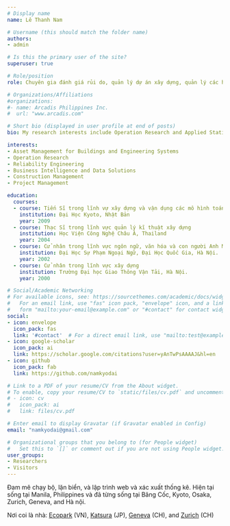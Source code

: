 ```yaml
---
# Display name
name: Lê Thanh Nam

# Username (this should match the folder name)
authors:
- admin

# Is this the primary user of the site?
superuser: true

# Role/position
role: Chuyên gia đánh giá rủi do, quản lý dự án xây dựng, quản lý các hệ thống kĩ thuật nhà máy và công trình

# Organizations/Affiliations
#organizations:
#- name: Arcadis Philippines Inc.
#  url: "www.arcadis.com"

# Short bio (displayed in user profile at end of posts)
bio: My research interests include Operation Research and Applied Statistics for Asset Management of Buildings and Engineering Systems.

interests:
- Asset Management for Buildings and Engineering Systems
- Operation Research
- Reliability Engineering
- Business Intelligence and Data Solutions
- Construction Management
- Project Management

education:
  courses:
  - course: Tiến Sĩ trong lĩnh vự xây dựng và vận dụng các mô hình toán tối ưu và xác xuất thống kê cao cấp trong quản lý hạ tầng, quản lý tài sản cho các hệ thống kĩ thuật nhà máy công nghiệp và các tòa nhà.
    institution: Đại Học Kyoto, Nhật Bản
    year: 2009
  - course: Thạc Sĩ trong lĩnh vực quản lý kĩ thuật xây dựng
    institution: Học Viện Công Nghệ Châu Á, Thailand
    year: 2004
  - course: Cử nhân trong lĩnh vực ngôn ngữ, văn hóa và con người Anh Mỹ
    institution: Đại Học Sự Phạm Ngoại Ngữ, Đại Học Quốc Gia, Hà Nội.
    year: 2002
  - course: Cử nhân trong lĩnh vực xây dựng
    institution: Trường Đại học Giao Thông Vận Tải, Hà Nội.
    year: 2000

# Social/Academic Networking
# For available icons, see: https://sourcethemes.com/academic/docs/widgets/#icons
#   For an email link, use "fas" icon pack, "envelope" icon, and a link in the
#   form "mailto:your-email@example.com" or "#contact" for contact widget.
social:
- icon: envelope
  icon_pack: fas
  link: '#contact'  # For a direct email link, use "mailto:test@example.org".
- icon: google-scholar
  icon_pack: ai
  link: https://scholar.google.com/citations?user=yAnTwPsAAAAJ&hl=en
- icon: github
  icon_pack: fab
  link: https://github.com/namkyodai

# Link to a PDF of your resume/CV from the About widget.
# To enable, copy your resume/CV to `static/files/cv.pdf` and uncomment the lines below.
# - icon: cv
#   icon_pack: ai
#   link: files/cv.pdf

# Enter email to display Gravatar (if Gravatar enabled in Config)
email: "namkyodai@gmail.com"

# Organizational groups that you belong to (for People widget)
#   Set this to `[]` or comment out if you are not using People widget.
user_groups:
- Researchers
- Visitors
---
```


Đam mê chạy bộ, lặn biển, và lập trình web và xác xuất thống kê. Hiện tại sống tại Manila, Philippines và đã từng sống tại Băng Cốc, Kyoto, Osaka, Zurich, Geneva, and Hà nội.

Nơi coi là nhà: [Ecopark](http://ecopark.com.vn/en/) (VN), [Katsura](https://en.wikipedia.org/wiki/Katsura,_Kyoto) (JP), [Geneva](https://en.wikipedia.org/wiki/Geneva) (CH), and [Zurich](https://en.wikipedia.org/wiki/Z%C3%BCrich) (CH)

